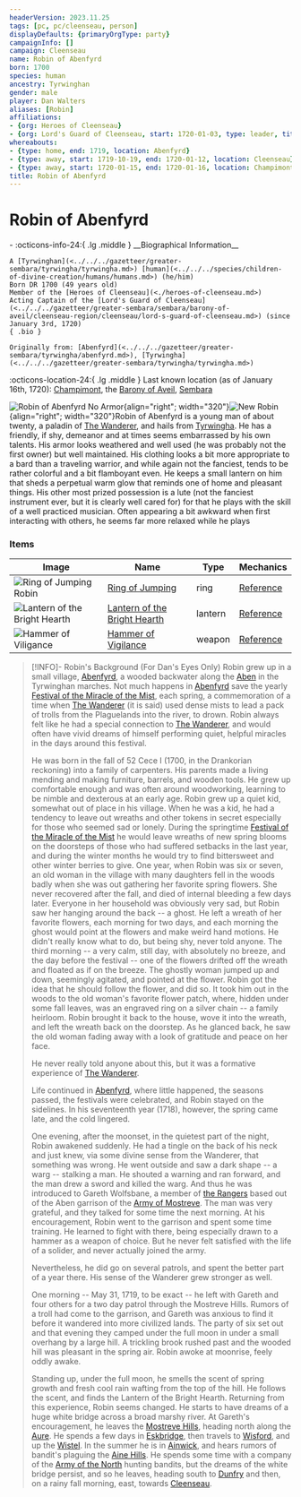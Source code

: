 ```yaml
---
headerVersion: 2023.11.25
tags: [pc, pc/cleenseau, person]
displayDefaults: {primaryOrgType: party}
campaignInfo: []
campaign: Cleenseau
name: Robin of Abenfyrd
born: 1700
species: human
ancestry: Tyrwinghan
gender: male
player: Dan Walters
aliases: [Robin]
affiliations:
- {org: Heroes of Cleenseau}
- {org: Lord's Guard of Cleenseau, start: 1720-01-03, type: leader, title: Acting Captain}
whereabouts:
- {type: home, end: 1719, location: Abenfyrd}
- {type: away, start: 1719-10-19, end: 1720-01-12, location: Cleenseau}
- {type: away, start: 1720-01-15, end: 1720-01-16, location: Champimont}
title: Robin of Abenfyrd
---
```

# Robin of Abenfyrd
<div class="grid cards ext-narrow-margin ext-one-column" markdown>
- :octicons-info-24:{ .lg .middle } __Biographical Information__

    A [Tyrwinghan](<../../../gazetteer/greater-sembara/tyrwingha/tyrwingha.md>) [human](<../../../species/children-of-divine-creation/humans/humans.md>) (he/him)  
    Born DR 1700 (49 years old)  
    Member of the [Heroes of Cleenseau](<./heroes-of-cleenseau.md>)  
    Acting Captain of the [Lord's Guard of Cleenseau](<../../../gazetteer/greater-sembara/sembara/barony-of-aveil/cleenseau-region/cleenseau/lord-s-guard-of-cleenseau.md>) (since January 3rd, 1720)  
    { .bio }

    Originally from: [Abenfyrd](<../../../gazetteer/greater-sembara/tyrwingha/abenfyrd.md>), [Tyrwingha](<../../../gazetteer/greater-sembara/tyrwingha/tyrwingha.md>)
</div>

:octicons-location-24:{ .lg .middle } Last known location (as of January 16th, 1720): [Champimont](<../../../gazetteer/greater-sembara/sembara/barony-of-aveil/champimont.md>), the [Barony of Aveil](<../../../gazetteer/greater-sembara/sembara/barony-of-aveil/barony-of-aveil.md>), [Sembara](<../../../gazetteer/greater-sembara/sembara/sembara.md>)


![Robin of Abenfyrd No Armor](../../../assets/robin-of-abenfyrd-no-armor.png){align="right"; width="320"}![New Robin](../../../assets/new-robin.png){align="right"; width="320"}Robin of Abenfyrd is a young man of about twenty, a paladin of [The Wanderer](<../../../cosmology/gods/incorporeal-gods/mos-numena-pantheon/the-wanderer.md>), and hails from [Tyrwingha](<../../../gazetteer/greater-sembara/tyrwingha/tyrwingha.md>). He has a friendly, if shy, demeanor and at times seems embarrassed by his own talents. His armor looks weathered and well used (he was probably not the first owner) but well maintained. His clothing looks a bit more appropriate to a bard than a traveling warrior, and while again not the fanciest, tends to be rather colorful and a bit flamboyant even. He keeps a small lantern on him that sheds a perpetual warm glow that reminds one of home and pleasant things. His other most prized possession is a lute (not the fanciest instrument ever, but it is clearly well cared for) for that he plays with the skill of a well practiced musician. Often appearing a bit awkward when first interacting with others, he seems far more relaxed while he plays

### Items
| Image                                             | Name                                                                                                    | Type    | Mechanics                                                                               |
| ------------------------------------------------- | ------------------------------------------------------------------------------------------------------- | ------- | --------------------------------------------------------------------------------------- |
| ![Ring of Jumping Robin](../../../assets/ring-of-jumping-robin.png)        | [Ring of Jumping](<../../../Campaigns/Cleenseau Campaign/Treasure/Ring of Jumping (Robin).md>)                   | ring    | [Reference](https://www.dndbeyond.com/magic-items/4724-ring-of-jumping)                 |
| ![Lantern of the Bright Hearth](../../../assets/lantern-of-the-bright-hearth.png) | [Lantern of the Bright Hearth](<../../../Campaigns/Cleenseau Campaign/Treasure/Lantern of the Bright Hearth.md>) | lantern | [Reference](https://www.dndbeyond.com/magic-items/5477138-lantern-of-the-bright-hearth) |
| ![Hammer of Viligance](../../../assets/hammer-of-viligance.jpg)          | [Hammer of Vigilance](<../../../Campaigns/Cleenseau Campaign/Treasure/Hammer of Vigilance.md>)                   | weapon  | [Reference](https://www.dndbeyond.com/magic-items/7813717-hammer-of-vigilance)          |



> [!INFO]- Robin's Background (For Dan's Eyes Only)
> Robin grew up in a small village, [Abenfyrd](<../../../gazetteer/greater-sembara/tyrwingha/abenfyrd.md>), a wooded backwater along the [Aben](<../../../gazetteer/greater-sembara/rivers/aben-watershed/aben.md>) in the Tyrwinghan marches. Not much happens in [Abenfyrd](<../../../gazetteer/greater-sembara/tyrwingha/abenfyrd.md>) save the yearly [Festival of the Miracle of the Mist](<../../../time/holidays-and-festivals/festival-of-the-miracle-of-the-mist.md>), each spring, a commemoration of a time when [The Wanderer](<../../../cosmology/gods/incorporeal-gods/mos-numena-pantheon/the-wanderer.md>) (it is said) used dense mists to lead a pack of trolls from the Plaguelands into the river, to drown. Robin always felt like he had a special connection to [The Wanderer](<../../../cosmology/gods/incorporeal-gods/mos-numena-pantheon/the-wanderer.md>), and would often have vivid dreams of himself performing quiet, helpful miracles in the days around this festival.  
> 
> He was born in the fall of 52 Cece I (1700, in the Drankorian reckoning) into a family of carpenters. His parents made a living mending and making furniture, barrels, and wooden tools. He grew up comfortable enough and was often around woodworking, learning to be nimble and dexterous at an early age. Robin grew up a quiet kid, somewhat out of place in his village. When he was a kid, he had a tendency to leave out wreaths and other tokens in secret especially for those who seemed sad or lonely. During the springtime [Festival of the Miracle of the Mist](<../../../time/holidays-and-festivals/festival-of-the-miracle-of-the-mist.md>) he would leave wreaths of new spring blooms on the doorsteps of those who had suffered setbacks in the last year, and during the winter months he would try to find bittersweet and other winter berries to give.  One year, when Robin was six or seven, an old woman in the village with many daughters fell in the woods badly when she was out gathering her favorite spring flowers. She never recovered after the fall, and died of internal bleeding a few days later. Everyone in her household was obviously very sad, but Robin saw her hanging around the back -- a ghost. He left a wreath of her favorite flowers, each morning for two days, and each morning the ghost would point at the flowers and make weird hand motions. He didn't really know what to do, but being shy, never told anyone. The third morning -- a very calm, still day, with absolutely no breeze, and the day before the festival -- one of the flowers drifted off the wreath and floated as if on the breeze. The ghostly woman jumped up and down, seemingly agitated, and pointed at the flower. Robin got the idea that he should follow the flower, and did so. It took him out in the woods to the old woman's favorite flower patch, where, hidden under some fall leaves, was an engraved ring on a silver chain -- a family heirloom. Robin brought it back to the house, wove it into the wreath, and left the wreath back on the doorstep. As he glanced back, he saw the old woman fading away with a look of gratitude and peace on her face.  
> 
> He never really told anyone about this, but it was a formative experience of [The Wanderer](<../../../cosmology/gods/incorporeal-gods/mos-numena-pantheon/the-wanderer.md>).  
> 
> Life continued in [Abenfyrd](<../../../gazetteer/greater-sembara/tyrwingha/abenfyrd.md>), where little happened, the seasons passed, the festivals were celebrated, and Robin stayed on the sidelines. In his seventeenth year (1718), however, the spring came late, and the cold lingered. 
> 
> One evening, after the moonset, in the quietest part of the night, Robin awakened suddenly. He had a tingle on the back of his neck and just knew, via some divine sense from the Wanderer, that something was wrong. He went outside and saw a dark shape -- a warg -- stalking a man. He shouted a warning and ran forward, and the man drew a sword and killed the warg. And thus he was introduced to Gareth Wolfsbane, a member of [the Rangers](<../../../groups/the-rangers.md>) based out of the Aben garrison of the [Army of Mostreve](<../../../groups/sembaran-army/army-of-mostreve.md>). The man was very grateful, and they talked for some time the next morning. At his encouragement, Robin went to the garrison and spent some time training. He learned to fight with there, being especially drawn to a hammer as a weapon of choice. But he never felt satisfied with the life of a solider, and never actually joined the army. 
> 
> Nevertheless, he did go on several patrols, and spent the better part of a year there. His sense of the Wanderer grew stronger as well.
> 
> One morning -- May 31, 1719, to be exact -- he left with Gareth and four others for a two day patrol through the Mostreve Hills. Rumors of a troll had come to the garrison, and Gareth was anxious to find it before it wandered into more civilized lands. The party of six set out and that evening they camped under the full moon in under a small overhang by a large hill. A trickling brook rushed past and the wooded hill was pleasant in the spring air. Robin awoke at moonrise, feely oddly awake. 
> 
> Standing up, under the full moon, he smells the scent of spring growth and fresh cool rain wafting from the top of the hill. He follows the scent, and finds the Lantern of the Bright Hearth. Returning from this experience, Robin seems changed. He starts to have dreams of a huge white bridge across a broad marshy river. At Gareth's encouragement, he leaves the [Mostreve Hills](<../../../gazetteer/greater-sembara/mostreve-hills.md>), heading north along the [Aure](<../../../gazetteer/greater-sembara/rivers/wistel-enst-watershed/aure.md>). He spends a few days in [Eskbridge](<../../../gazetteer/greater-sembara/sembara/heartlands/eskbridge.md>), then travels to [Wisford](<../../../gazetteer/greater-sembara/sembara/heartlands/wisford.md>), and up the [Wistel](<../../../gazetteer/greater-sembara/rivers/wistel-enst-watershed/wistel.md>). In the summer he is in [Ainwick](<../../../gazetteer/greater-sembara/sembara/barony-of-ainwick/ainwick.md>), and hears rumors of bandit's plaguing the [Aine Hills](<../../../gazetteer/greater-sembara/sembara/aine-hills.md>). He spends some time with a company of the [Army of the North](<../../../groups/sembaran-army/army-of-the-north.md>) hunting bandits, but the dreams of the white bridge persist, and so he leaves, heading south to [Dunfry](<../../../gazetteer/greater-sembara/sembara/western-marches/dunfry.md>) and then, on a rainy fall morning, east, towards [Cleenseau](<../../../gazetteer/greater-sembara/sembara/barony-of-aveil/cleenseau-region/cleenseau/cleenseau.md>).
